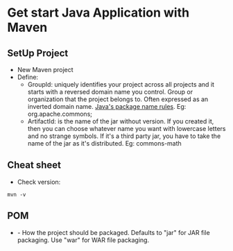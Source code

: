 # Get start Java Application with Maven

## SetUp Project
- New Maven project
- Define:
    - GroupId: uniquely identifies your project across all projects and it starts with a reversed domain name you control. Group or organization that the project belongs to. Often expressed as an inverted domain name. [Java's package name rules](https://docs.oracle.com/javase/specs/jls/se6/html/packages.html#7.7). Eg: org.apache.commons;
    - ArtifactId: is the name of the jar without version. If you created it, then you can choose whatever name you want with lowercase letters and no strange symbols. If it's a third party jar, you have to take the name of the jar as it's distributed. Eg: commons-math

## Cheat sheet

- Check version: 
```
mvn -v
```

## POM
- <packaging> - How the project should be packaged. Defaults to "jar" for JAR file packaging. Use "war" for WAR file packaging.

